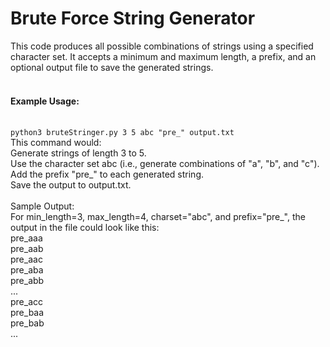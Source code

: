 # Brute Force String Generator

This code produces all possible combinations of strings using a specified character set. It accepts a minimum and maximum length, a prefix, and an optional output file to save the generated strings.<br><br>

#### Example Usage:<br>
<br>
<code>python3 bruteStringer.py 3 5 abc "pre_" output.txt</code><br>
This command would:<br>
Generate strings of length 3 to 5.<br>
Use the character set abc (i.e., generate combinations of "a", "b", and "c").<br>
Add the prefix "pre_" to each generated string.<br>
Save the output to output.txt.<br>
<br>
Sample Output:<br>
For min_length=3, max_length=4, charset="abc", and prefix="pre_", the output in the file could look like this:<br>
pre_aaa<br>
pre_aab<br>
pre_aac<br>
pre_aba<br>
pre_abb<br>
...<br>
pre_acc<br>
pre_baa<br>
pre_bab<br>
...<br>
